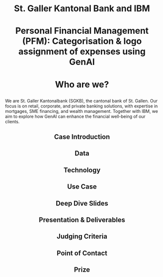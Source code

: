 # <p align="center"> St. Galler Kantonal Bank and IBM</p>
# <p align="center"> Personal Financial Management (PFM): Categorisation & logo assignment of expenses using GenAI </p>

# <p align="center"> Who are we? </p>

We are St. Galler Kantonalbank (SGKB), the cantonal bank of St. Gallen.
Our focus is on retail, corporate, and private banking solutions, with expertise in mortgages, SME financing, and wealth management.
Together with IBM, we aim to explore how GenAI can enhance the financial well-being of our clients.

## <p align="center"> Case Introduction </p>



## <p align="center"> Data </p>


## <p align="center"> Technology </p>

## <p align="center"> Use Case </p>


## <p align="center"> Deep Dive Slides </p>



## <p align="center"> Presentation & Deliverables </p>


## <p align="center"> Judging Criteria </p>


    
## <p align="center"> Point of Contact </p>


## <p align="center"> Prize</p>
